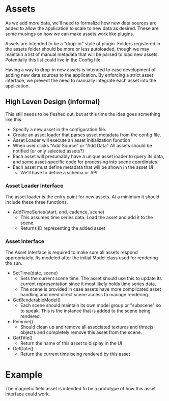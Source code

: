 # Assets
As we add more data, we'll need to formalize how new data sources are added to allow the application to scale to new data as desired.
These are some musings on how we can make assets work like plugins.

Assets are intended to be a "drop-in" style of plugin.
Folders registered in the assets folder should be more or less autoloaded, though we may maintain a list of manual metadata that will be parsed to load new assets.
Potentially this list could live in the Config file.

Having a way to drop-in new assets is intended to ease development of adding new data sources to the application.
By enforcing a strict asset interface, we prevent the need to manually integrate each asset into the application.

## High Leven Design (informal)
This still needs to be fleshed out, but at this time the idea goes something like this:

- Specify a new asset in the configuration file.
- Create an asset loader that parses asset metadata from the config file.
- Asset Loader will execute an asset initialization function
- When user clicks "Add Source" or "Add Data" All assets should be notified (or only selected assets?)
- Each asset will presumably have a unique asset loader to query its data, and some asset-specific code for processing into scene coordinates.
- Each asset must define metadata that will be shown in the asset UI
  - We'll have to define a schema or API.

### Asset Loader Interface
The asset loader is the entry point for new assets.
At a minimum it should include these three functions.

- AddTimeSeries(start, end, cadence, scene)
  - This assumes time series data. Load the asset and add it to the scene.
  - Returns ID representing the added asset

### Asset Interface
The Asset Interface is required to make sure all assets respond appropriately.
Its modeled after the initial Model class used for rendering the sun.

- SetTime(date, scene)
  - Sets the current scene time. The asset should use this to update its current representation since it most likely holds time series data.
  - The scene is provided in case assets have more complicated asset handling and need direct scene access to manage rendering.
- GetRenderableModel()
  - Each scene should maintain its own model group or "subscene" so to speak.
    This is the instance that is added to the scene being rendered.
- Remove()
  - Should clean up and remove all associated textures and threejs objects and completely remove this asset from the scene.
- GetTitle()
  - Return the name of this asset to display in the UI
- GetDate()
  - Return the current time being rendered by this asset

# Example
The magnetic field asset is intended to be a prototype of how this asset interface could work.
